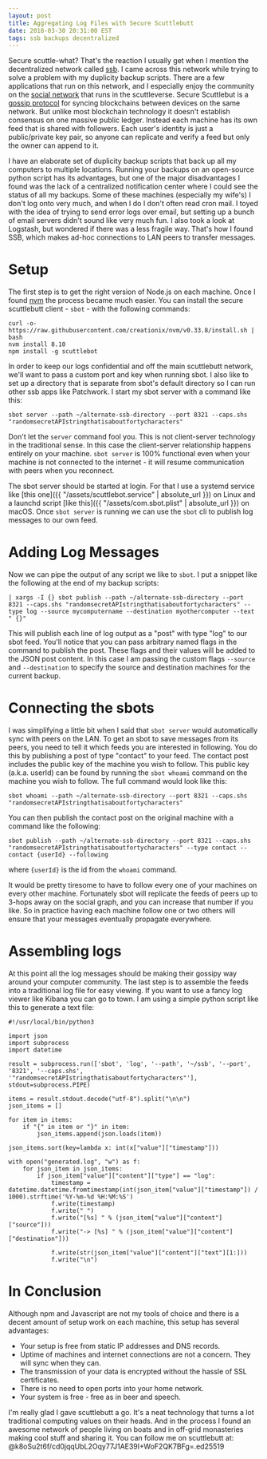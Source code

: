 ```yaml
---
layout: post
title: Aggregating Log Files with Secure Scuttlebutt
date: 2018-03-30 20:31:00 EST
tags: ssb backups decentralized
---
```


Secure scuttle-what? That's the reaction I usually get when I mention the decentralized network called [ssb](https://www.scuttlebutt.nz). I came across this network while trying to solve a problem with my duplicity backup scripts. There are a few applications that run on this network, and I especially enjoy the community on the [social network](https://www.scuttlebutt.nz/applications.html#patchwork) that runs in the scuttleverse. Secure Scuttlebut is a [gossip protocol](https://en.wikipedia.org/wiki/Gossip_protocol) for syncing blockchains between devices on the same network. But unlike most blockchain technology it doesn't establish consensus on one massive public ledger. Instead each machine has its own feed that is shared with followers. Each user's identity is just a public/private key pair, so anyone can replicate and verify a feed but only the owner can append to it. 

I have an elaborate set of duplicity backup scripts that back up all my computers to multiple locations. Running your backups on an open-source python script has its advantages, but one of the major disadvantages I found was the lack of a centralized notification center where I could see the status of all my backups. Some of these machines (especially my wife's) I don't log onto very much, and when I do I don't often read cron mail. I toyed with the idea of trying to send error logs over email, but setting up a bunch of email servers didn't sound like very much fun. I also took a look at Logstash, but wondered if there was a less fragile way. That's how I found SSB, which makes ad-hoc connections to LAN peers to transfer messages. 

# Setup

The first step is to get the right version of Node.js on each machine. Once I found [nvm](https://github.com/creationix/nvm) the process became much easier. You can install the secure scuttlebutt client - `sbot` - with the following commands:

```
curl -o- https://raw.githubusercontent.com/creationix/nvm/v0.33.8/install.sh | bash
nvm install 8.10
npm install -g scuttlebot
```

In order to keep our logs confidential and off the main scuttlebutt network, we'll want to pass a custom port and key when running sbot. I also like to set up a directory that is separate from sbot's default directory so I can run other ssb apps like Patchwork. I start my sbot server with a command like this:

```
sbot server --path ~/alternate-ssb-directory --port 8321 --caps.shs "randomsecretAPIstringthatisaboutfortycharacters"
```

Don't let the `server` command fool you. This is not client-server technology in the traditional sense. In this case the client-server relationship happens entirely on your machine. `sbot server` is 100% functional even when your machine is not connected to the internet - it will resume communication with peers when you reconnect.

The sbot server should be started at login. For that I use a systemd service like [this one]({{ "/assets/scuttlebot.service" | absolute_url }}) on Linux and a launchd script [like this]({{ "/assets/com.sbot.plist" | absolute_url }}) on macOS. Once `sbot server` is running we can use the `sbot` cli to publish log messages to our own feed. 

# Adding Log Messages

Now we can pipe the output of any script we like to `sbot`. I put a snippet like the following at the end of my backup scripts:

```
| xargs -I {} sbot publish --path ~/alternate-ssb-directory --port 8321 --caps.shs "randomsecretAPIstringthatisaboutfortycharacters" --type log --source mycomputername --destination myothercomputer --text " {}"
```

This will publish each line of log output as a "post" with type "log" to our sbot feed. You'll notice that you can pass arbitrary named flags in the command to publish the post. These flags and their values will be added to the JSON post content. In this case I am passing the custom flags `--source` and `--destination` to specify the source and destination machines for the current backup.

# Connecting the sbots

I was simplifying a little bit when I said that `sbot server` would automatically sync with peers on the LAN. To get an sbot to save messages from its peers, you need to tell it which feeds you are interested in following. You do this by publishing a post of type "contact" to your feed. The contact post includes the public key of the machine you wish to follow. This public key (a.k.a. userId) can be found by running the `sbot whoami` command on the machine you wish to follow. The full command would look like this:

```
sbot whoami --path ~/alternate-ssb-directory --port 8321 --caps.shs "randomsecretAPIstringthatisaboutfortycharacters"
```

You can then publish the contact post on the original machine with a command like the following:

```
sbot publish --path ~/alternate-ssb-directory --port 8321 --caps.shs "randomsecretAPIstringthatisaboutfortycharacters" --type contact --contact {userId} --following
```

where `{userId}` is the id from the `whoami` command.

It would be pretty tiresome to have to follow every one of your machines on every other machine. Fortunately sbot will replicate the feeds of peers up to 3-hops away on the social graph, and you can increase that number if you like. So in practice having each machine follow one or two others will ensure that your messages eventually propagate everywhere.

# Assembling logs

At this point all the log messages should be making their gossipy way around your computer community. The last step is to assemble the feeds into a traditional log file for easy viewing. If you want to use a fancy log viewer like Kibana you can go to town. I am using a simple python script like this to generate a text file:

```
#!/usr/local/bin/python3

import json
import subprocess
import datetime

result = subprocess.run(['sbot', 'log', '--path', '~/ssb', '--port', '8321', '--caps.shs', '"randomsecretAPIstringthatisaboutfortycharacters"'], stdout=subprocess.PIPE)

items = result.stdout.decode("utf-8").split("\n\n")
json_items = []

for item in items:
    if "{" in item or "}" in item:
        json_items.append(json.loads(item))

json_items.sort(key=lambda x: int(x["value"]["timestamp"]))

with open("generated.log", "w") as f:
    for json_item in json_items:
        if json_item["value"]["content"]["type"] == "log":
            timestamp = datetime.datetime.fromtimestamp(int(json_item["value"]["timestamp"]) / 1000).strftime('%Y-%m-%d %H:%M:%S')
            f.write(timestamp)
            f.write(" ")
            f.write("[%s] " % (json_item["value"]["content"]["source"]))
            f.write("-> [%s] " % (json_item["value"]["content"]["destination"]))

            f.write(str(json_item["value"]["content"]["text"][1:]))
            f.write("\n")
```

# In Conclusion

Although npm and Javascript are not my tools of choice and there is a decent amount of setup work on each machine, this setup has several advantages:
* Your setup is free from static IP addresses and DNS records.
* Uptime of machines and internet connections are not a concern. They will sync when they can.
* The transmission of your data is encrypted without the hassle of SSL certificates.
* There is no need to open ports into your home network.
* Your system is free - free as in beer and speech.

I'm really glad I gave scuttlebutt a go. It's a neat technology that turns a lot traditional computing values on their heads. And in the process I found an awesome network of people living on boats and in off-grid monasteries making cool stuff and sharing it. You can follow me on scuttlebutt at: @k8oSu2t6f/cd0jqqUbL2Oqy77J1AE39I+WoF2QK7BFg=.ed25519

